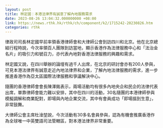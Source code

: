 ```yaml
---
layout: post
title: 林定國：本港法律界有誠意了解內地服務需求
date: 2023-08-26 13:04:32.000000000 +08:00
link: https://news.rthk.hk/rthk/ch/component/k2/1715242-20230826.htm
categories: rthk
---
```


律政司司長林定國早前率領香港律師會和大律師公會到訪四川和北京。他在北京總結行程時說，今次率領百人團隊到訪當地，顯示香港作為法律服務中心和「法治金名片」的吸引力和號召力，亦代表內地對香港法律服務的興趣和需求。

林定國又說，在四川舉辦的論壇有過千人出席，在北京的研討會亦有200人參與，可見本港法律界有誠意走近內地法律界和企業，了解內地法律服務的需求，進一步推進香港作為亞太區國際法律服務和爭議解決中心。

隨團的香港律師會會長陳澤銘表示，兩場活動均有很多內地央企和民企的法律代表出席，單靠律師會能力難以安排，其中在四川的活動，30名隨團的本港律師參與模擬調解和商業配對，即場與內地企業交流，其中有會員成功「即場搵到生意」，非常鼓舞。

大律師公會主席杜淦堃說，今次活動有30多名會員參與，認為有機會推廣香港作為全球唯一中英雙語司法管轄區，對本港法律界非常重要。
